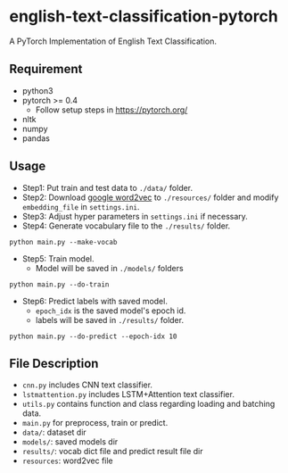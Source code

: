 # english-text-classification-pytorch
A PyTorch Implementation of English Text Classification.

## Requirement
* python3
* pytorch >= 0.4
    * Follow setup steps in https://pytorch.org/
* nltk
* numpy
* pandas

## Usage
* Step1: Put train and test data to `./data/` folder.
* Step2: Download [google word2vec](https://drive.google.com/file/d/0B7XkCwpI5KDYNlNUTTlSS21pQmM/edit) to `./resources/` folder and modify `embedding_file` in `settings.ini`.
* Step3: Adjust hyper parameters in `settings.ini` if necessary.
* Step4: Generate vocabulary file to the `./results/` folder.
```
python main.py --make-vocab
```
* Step5: Train model.
    * Model will be saved in `./models/` folders
```
python main.py --do-train
```
* Step6: Predict labels with saved model.
    * `epoch_idx` is the saved model's epoch id.
    * labels will be saved in `./results/` folder.
```
python main.py --do-predict --epoch-idx 10
```

## File Description
* `cnn.py` includes CNN text classifier.
* `lstmattention.py` includes LSTM+Attention text classifier.
* `utils.py` contains function and class regarding loading and batching data.
* `main.py` for preprocess, train or predict.
* `data/`: dataset dir
* `models/`: saved models dir
* `results/`: vocab dict file and predict result file dir
* `resources`: word2vec file